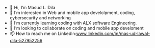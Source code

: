 - 👋 Hi, I’m Masud L. Dila
- 👀 I’m interested in Web and mobile app develolpment, coding, cybersecurity and networking
- 🌱 I’m currently learning coding with ALX software Engineering.
- 💞️ I’m looking to collaborate on coding and mobile app develoment
- 📫 How to reach me on LinkedIn:www.linkedin.com/in/mas-ud-lawal-dila-527952256

<!---
dila3405/dila3405 is a ✨ special ✨ repository because its `README.md` (this file) appears on your GitHub profile.
You can click the Preview link to take a look at your changes.
--->

